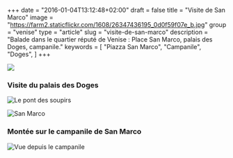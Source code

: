 +++
date = "2016-01-04T13:12:48+02:00"
draft = false
title = "Visite de San Marco"
image = "https://farm2.staticflickr.com/1608/26347436195_0d0f59f07e_b.jpg"
group = "venise"
type = "article"
slug = "visite-de-san-marco"
description = "Balade dans le quartier réputé de Venise : Place San Marco, palais des Doges, campanile."
keywords = [
	"Piazza San Marco",
	"Campanile",
	"Doges",
	]
+++

![](https://farm2.staticflickr.com/1608/26347436195_0d0f59f07e_b.jpg)



### Visite du palais des Doges


![Le pont des soupirs](https://farm6.staticflickr.com/5710/23463400255_6ac2df3e02_b.jpg)


![San Marco](https://farm1.staticflickr.com/744/22836139423_4d41424d8f_b.jpg)


### Montée sur le campanile de San Marco
![Vue depuis le campanile](https://farm2.staticflickr.com/1669/25742477684_92e0504390_b.jpg)
